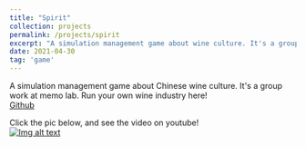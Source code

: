 ```yaml
---
title: "Spirit"
collection: projects
permalink: /projects/spirit
excerpt: "A simulation management game about wine culture. It's a group work at memo lab. Run your own wine industry here! [Video](https://www.youtube.com/watch?v=9-3g4U-fKBs)<br/><img src='/images/Spirit1.png'>"
date: 2021-04-30
tag: 'game'
---
```


A simulation management game about Chinese wine culture. It's a group work at memo lab. Run your own wine industry here!  
[Github](https://github.com/jinjinhe2001/Spirit)   

Click the pic below, and see the video on youtube!   
[![Img alt text](https://img.youtube.com/vi/9-3g4U-fKBs/0.jpg)](https://www.youtube.com/watch?v=9-3g4U-fKBs)



